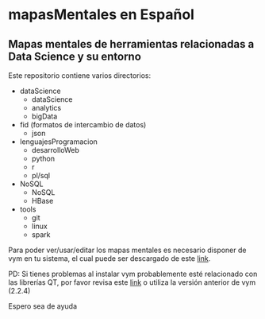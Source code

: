 mapasMentales en Español
========================

Mapas mentales de herramientas relacionadas a Data Science y su entorno
-----------------------------------------------------------------------
Este repositorio contiene varios directorios:
- dataScience
  - dataScience
  - analytics
  - bigData
- fid (formatos de intercambio de datos)
  - json
- lenguajesProgramacion
  - desarrolloWeb
  - python
  - r
  - pl/sql
- NoSQL
  - NoSQL
  - HBase
- tools
  - git
  - linux
  - spark

Para poder ver/usar/editar los mapas mentales es necesario disponer de vym en tu sistema, el cual puede ser descargado de este [link](http://sourceforge.net/projects/vym/).

PD: Si tienes problemas al instalar vym probablemente esté relacionado con las librerías QT, por favor revisa este [link](http://www.qt.io/download-open-source/#section-2) o utiliza la versión anterior de vym (2.2.4)

Espero sea de ayuda
